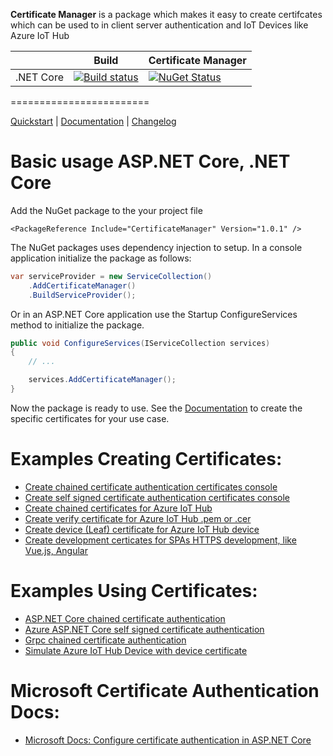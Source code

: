 **Certificate Manager** is a package which makes it easy to create certifcates which can be used to in client server authentication and IoT Devices like Azure IoT Hub

|                           | Build                                                                                                                                                       | Certificate Manager                                                                                                                                |
| ------------------------- | ------------------------------------------------------------------------------------------------------------------------------------------------------------ | ----------------------------------------------------------------------------------------------------------------------------------------------------------- |
| .NET Core                 | [![Build status](https://ci.appveyor.com/api/projects/status/qj6epwf404qqa5n2?svg=true)](https://ci.appveyor.com/project/damienbod/aspnetcorecertificates)      | [![NuGet Status](http://img.shields.io/nuget/v/CertificateManager.svg?style=flat-square)](https://www.nuget.org/packages/CertificateManager/) |

========================

[Quickstart](https://github.com/damienbod/AspNetCoreCertificates/tree/master/src/CreateChainedCertsConsoleDemo) | [Documentation](https://github.com/damienbod/AspNetCoreCertificates/blob/master/Documentation.md) | [Changelog](https://github.com/damienbod/AspNetCoreCertificates/blob/master/CHANGELOG.md)

# Basic usage ASP.NET Core, .NET Core

Add the NuGet package to the your project file

```
<PackageReference Include="CertificateManager" Version="1.0.1" />
```

The NuGet packages uses dependency injection to setup. In a console application initialize the package as follows:

```csharp
var serviceProvider = new ServiceCollection()
    .AddCertificateManager()
    .BuildServiceProvider();

```

Or in an ASP.NET Core application use the Startup ConfigureServices method to initialize the package.

```csharp
public void ConfigureServices(IServiceCollection services)
{
    // ...

    services.AddCertificateManager();
}
```

Now the package is ready to use. See the [Documentation](https://github.com/damienbod/AspNetCoreCertificates/blob/master/Documentation.md)  to create the specific certificates for your use case.

# Examples Creating Certificates:

- [Create chained certificate authentication certificates console](https://github.com/damienbod/AspNetCoreCertificates/tree/master/src/CreateChainedCertsConsoleDemo)
- [Create self signed certificate authentication certificates console](https://github.com/damienbod/AspNetCoreCertificates/tree/master/src/CreateSelfSignedCertsConsoleDemo)
- [Create chained certificates for Azure IoT Hub](https://github.com/damienbod/AspNetCoreCertificates/tree/master/src/IoTHubCreateChainedCerts)
- [Create verify certificate for Azure IoT Hub .pem or .cer](https://github.com/damienbod/AspNetCoreCertificates/tree/master/src/IoTHubVerifyCertificate)
- [Create  device (Leaf) certificate for Azure IoT Hub device](https://github.com/damienbod/AspNetCoreCertificates/tree/master/src/IoTHubCreateDeviceCertificate)
- [Create  development certicates for SPAs HTTPS development, like Vue.js, Angular](https://github.com/damienbod/AspNetCoreCertificates/tree/master/src/CreateAngularVueJsDevelopmentCertificates)

# Examples Using Certificates:

- [ASP.NET Core chained certificate authentication](https://github.com/damienbod/AspNetCoreCertificates/tree/master/examplesUsingCertificateAuthentication/AspNetCoreChained)
- [Azure ASP.NET Core self signed certificate authentication](https://github.com/damienbod/AspNetCoreCertificates/tree/master/examplesUsingCertificateAuthentication/AzureCertAuth)
- [Grpc chained certificate authentication](https://github.com/damienbod/AspNetCoreCertificates/tree/master/examplesUsingCertificateAuthentication/GrpcCertAuthChainedCertificate)
- [Simulate Azure IoT Hub Device with device certificate](https://github.com/damienbod/AspNetCoreCertificates/tree/master/examplesUsingCertificateAuthentication/SimulateAzureIoTDevice)

# Microsoft Certificate Authentication Docs:

- [Microsoft Docs: Configure certificate authentication in ASP.NET Core](https://docs.microsoft.com/en-us/aspnet/core/security/authentication/certauth)
